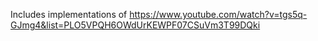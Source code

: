 Includes implementations of https://www.youtube.com/watch?v=tgs5q-GJmg4&list=PLO5VPQH6OWdUrKEWPF07CSuVm3T99DQki
